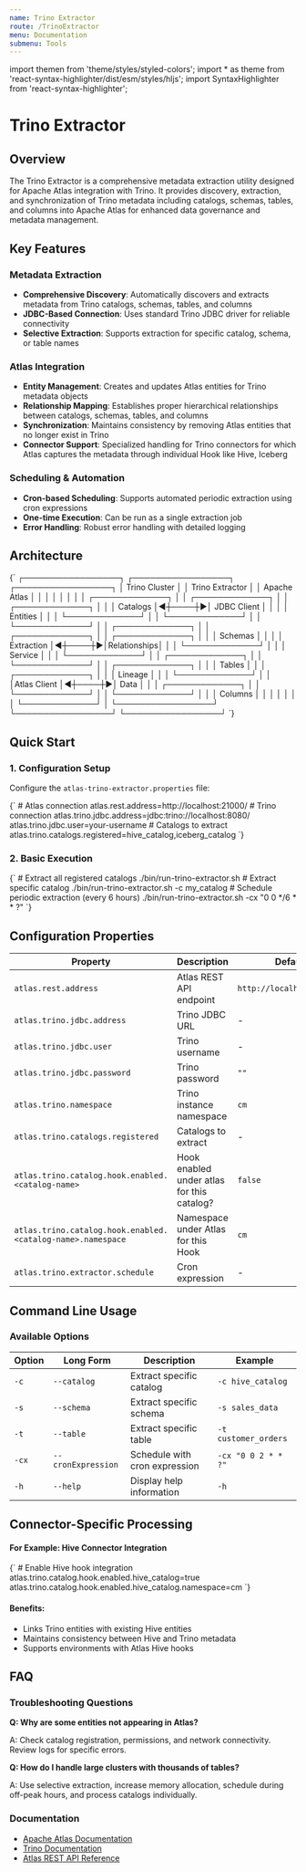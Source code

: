 ```yaml
---
name: Trino Extractor
route: /TrinoExtractor
menu: Documentation
submenu: Tools
---
```


import  themen  from 'theme/styles/styled-colors';
import  * as theme  from 'react-syntax-highlighter/dist/esm/styles/hljs';
import SyntaxHighlighter from 'react-syntax-highlighter';

# Trino Extractor

## Overview

The Trino Extractor is a comprehensive metadata extraction utility designed for Apache Atlas integration with Trino. It provides discovery, extraction, and synchronization of Trino metadata including catalogs, schemas, tables, and columns into Apache Atlas for enhanced data governance and metadata management.

## Key Features

### Metadata Extraction
* **Comprehensive Discovery**: Automatically discovers and extracts metadata from Trino catalogs, schemas, tables, and columns
* **JDBC-Based Connection**: Uses standard Trino JDBC driver for reliable connectivity
* **Selective Extraction**: Supports extraction for specific catalog, schema, or table names

### Atlas Integration
* **Entity Management**: Creates and updates Atlas entities for Trino metadata objects
* **Relationship Mapping**: Establishes proper hierarchical relationships between catalogs, schemas, tables, and columns
* **Synchronization**: Maintains consistency by removing Atlas entities that no longer exist in Trino
* **Connector Support**: Specialized handling for Trino connectors for which Atlas captures the metadata through individual Hook like Hive, Iceberg

### Scheduling & Automation
* **Cron-based Scheduling**: Supports automated periodic extraction using cron expressions
* **One-time Execution**: Can be run as a single extraction job
* **Error Handling**: Robust error handling with detailed logging

## Architecture

<SyntaxHighlighter language="text" style={theme.github}>
{`
┌─────────────────┐    ┌─────────────────┐    ┌─────────────────┐
│   Trino Cluster │    │ Trino Extractor │    │  Apache Atlas   │
│                 │    │                 │    │                 │
│ ┌─────────────┐ │    │ ┌─────────────┐ │    │ ┌─────────────┐ │
│ │  Catalogs   │◄┼────┼►│ JDBC Client │ │    │ │  Entities   │ │
│ └─────────────┘ │    │ └─────────────┘ │    │ └─────────────┘ │
│ ┌─────────────┐ │    │ ┌─────────────┐ │    │ ┌─────────────┐ │
│ │   Schemas   │ │    │ │ Extraction  │◄┼────┼►│Relationships│ │
│ └─────────────┘ │    │ │   Service   │ │    │ └─────────────┘ │
│ ┌─────────────┐ │    │ └─────────────┘ │    │ ┌─────────────┐ │
│ │   Tables    │ │    │ ┌─────────────┐ │    │ │  Lineage    │ │
│ └─────────────┘ │    │ │Atlas Client │◄┼────┼►│    Data     │ │
│ ┌─────────────┐ │    │ └─────────────┘ │    │ └─────────────┘ │
│ │   Columns   │ │    │                 │    │                 │
│ └─────────────┘ │    └─────────────────┘    └─────────────────┘
└─────────────────┘                           
`}
</SyntaxHighlighter>

## Quick Start

### 1. Configuration Setup

Configure the `atlas-trino-extractor.properties` file:

<SyntaxHighlighter language="properties" style={theme.github}>
{`
# Atlas connection
atlas.rest.address=http://localhost:21000/
# Trino connection
atlas.trino.jdbc.address=jdbc:trino://localhost:8080/
atlas.trino.jdbc.user=your-username
# Catalogs to extract
atlas.trino.catalogs.registered=hive_catalog,iceberg_catalog
`}
</SyntaxHighlighter>

### 2. Basic Execution

<SyntaxHighlighter language="bash" style={theme.github}>
{`
# Extract all registered catalogs
./bin/run-trino-extractor.sh
# Extract specific catalog
./bin/run-trino-extractor.sh -c my_catalog
# Schedule periodic extraction (every 6 hours)
./bin/run-trino-extractor.sh -cx "0 0 */6 * * ?"
`}
</SyntaxHighlighter>

## Configuration Properties

| Property | Description | Default | Example |
|----------|-------------|---------|---------|
| `atlas.rest.address` | Atlas REST API endpoint | `http://localhost:21000/` | `https://atlas.company.com:21443/` |
| `atlas.trino.jdbc.address` | Trino JDBC URL | - | `jdbc:trino://trino-server:8080/` |
| `atlas.trino.jdbc.user` | Trino username | - | `admin` |
| `atlas.trino.jdbc.password` | Trino password | `""` | `password123` |
| `atlas.trino.namespace` | Trino instance namespace | `cm` | `production-cluster` |
| `atlas.trino.catalogs.registered` | Catalogs to extract | - | `hive,iceberg,mysql` |
| `atlas.trino.catalog.hook.enabled.<catalog-name>` | Hook enabled under atlas for this catalog? | `false` | `true` |
| `atlas.trino.catalog.hook.enabled.<catalog-name>.namespace` | Namespace under Atlas for this Hook | `cm` | `cm` |
| `atlas.trino.extractor.schedule` | Cron expression | - | `0 0 2 * * ?` |

## Command Line Usage

### Available Options

| Option | Long Form | Description | Example |
|--------|-----------|-------------|---------|
| `-c` | `--catalog` | Extract specific catalog | `-c hive_catalog` |
| `-s` | `--schema` | Extract specific schema | `-s sales_data` |
| `-t` | `--table` | Extract specific table | `-t customer_orders` |
| `-cx` | `--cronExpression` | Schedule with cron expression | `-cx "0 0 2 * * ?"` |
| `-h` | `--help` | Display help information | `-h` |

## Connector-Specific Processing

#### For Example: Hive Connector Integration
<SyntaxHighlighter language="properties" style={theme.github}>
{`
# Enable Hive hook integration
atlas.trino.catalog.hook.enabled.hive_catalog=true
atlas.trino.catalog.hook.enabled.hive_catalog.namespace=cm
`}
</SyntaxHighlighter>

#### Benefits:
- Links Trino entities with existing Hive entities
- Maintains consistency between Hive and Trino metadata
- Supports environments with Atlas Hive hooks

## FAQ

### Troubleshooting Questions

**Q: Why are some entities not appearing in Atlas?**

A: Check catalog registration, permissions, and network connectivity. Review logs for specific errors.

**Q: How do I handle large clusters with thousands of tables?**

A: Use selective extraction, increase memory allocation, schedule during off-peak hours, and process catalogs individually.

### Documentation
- [Apache Atlas Documentation](https://atlas.apache.org/#/)
- [Trino Documentation](https://trino.io/docs/)
- [Atlas REST API Reference](https://atlas.apache.org/api/v2/)


